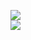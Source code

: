 [![](https://img.shields.io/badge/Made%20With-Github%20Spray-lightgrey.svg?style=for-the-badge&logo=github)](https://github.com/Annihil/github-spray#2388)  
[![](https://i.imgur.com/2DrTn0Z.gif)](https://github.com/Annihil/github-spray)